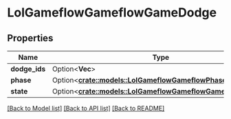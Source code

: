 # LolGameflowGameflowGameDodge

## Properties

Name | Type | Description | Notes
------------ | ------------- | ------------- | -------------
**dodge_ids** | Option<**Vec<i64>**> |  | [optional]
**phase** | Option<[**crate::models::LolGameflowGameflowPhase**](LolGameflowGameflowPhase.md)> |  | [optional]
**state** | Option<[**crate::models::LolGameflowGameflowGameDodgeState**](LolGameflowGameflowGameDodgeState.md)> |  | [optional]

[[Back to Model list]](../README.md#documentation-for-models) [[Back to API list]](../README.md#documentation-for-api-endpoints) [[Back to README]](../README.md)


